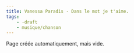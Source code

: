 ```yaml
---
title: Vanessa Paradis - Dans le mot je t'aime.
tags:
    - -draft
    - musique/chanson
---
```


Page créée automatiquement, mais vide.
